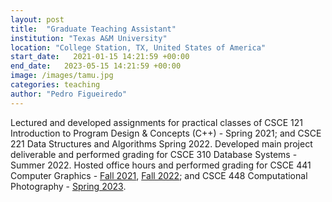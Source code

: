 ```yaml
---
layout: post
title:  "Graduate Teaching Assistant"
institution: "Texas A&M University"
location: "College Station, TX, United States of America"
start_date:   2021-01-15 14:21:59 +00:00
end_date:   2023-05-15 14:21:59 +00:00
image: /images/tamu.jpg
categories: teaching
author: "Pedro Figueiredo"
---
```


Lectured and developed assignments for practical classes of CSCE 121 Introduction to Program Design & Concepts (C++) - Spring 2021; and CSCE 221 Data Structures and Algorithms Spring 2022. Developed main project deliverable and performed grading for CSCE 310 Database Systems - Summer 2022. Hosted office hours and performed grading for CSCE 441 Computer Graphics - [Fall 2021](https://people.engr.tamu.edu/nimak/Courses), [Fall 2022](https://people.engr.tamu.edu/nimak/Courses/CSCE441-CompGraph/Fall2022/index.html); and CSCE 448 Computational Photography - [Spring 2023](https://people.engr.tamu.edu/nimak/Courses/CompPhoto/Spring2023/index.html).
